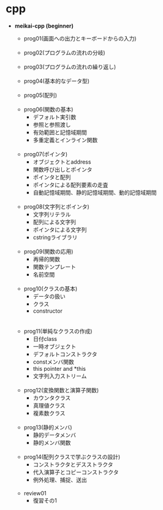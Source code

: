# cpp

- <b>meikai-cpp (beginner)</b><br>
  - prog01(画面への出力とキーボードからの入力)<br>
  
  <br>
  
  - prog02(プログラムの流れの分岐)<br>
  
  <br>
  
  - prog03(プログラムの流れの繰り返し)<br>
  
  <br>
  
  - prog04(基本的なデータ型)<br>
  
  <br>
  
  - prog05(配列)<br>
  
  <br>
  
  - prog06(関数の基本)<br>
    - デフォルト実引数<br>
    - 参照と参照渡し<br>
    - 有効範囲と記憶域期間<br>
    - 多重定義とインライン関数<br>
  
  <br>
  
  - prog07(ポインタ)<br>
    - オブジェクトとaddress<br>
    - 関数呼び出しとポインタ<br>
    - ポインタと配列<br>
    - ポインタによる配列要素の走査<br>
    - 自動記憶域期間、静的記憶域期間、動的記憶域期間<br>
  
  <br>
  
  - prog08(文字列とポインタ)<br>
    - 文字列リテラル<br>
    - 配列による文字列<br>
    - ポインタによる文字列<br>
    - cstringライブラリ<br>
  
  <br>
  
  - prog09(関数の応用)<br>
    - 再帰的関数<br>
    - 関数テンプレート<br>
    - 名前空間<br>
  
  <br>
  
  - prog10(クラスの基本)<br>
    - データの扱い<br>
    - クラス<br>
    - constructor<br>
    <br>
  
  <br>
  
  - prog11(単純なクラスの作成)<br>
    - 日付class<br>
    - 一時オブジェクト<br>
    - デフォルトコンストラクタ<br>
    - constメンバ関数<br>
    - this pointer and *this<br>
    - 文字列入力ストリーム<br>
   
   <br>
  
  - prog12(変換関数と演算子関数)<br>
    - カウンタクラス<br>
    - 真理値クラス<br>
    - 複素数クラス<br>
  
  <br>
  
  - prog13(静的メンバ)<br>
    - 静的データメンバ<br>
    - 静的メンバ関数<br>
  
  <br>
  
  - prog14(配列クラスで学ぶクラスの設計)<br>
    - コンストラクタとデスストラクタ<br>
    - 代入演算子とコピーコンストラクタ<br>
    - 例外処理、捕捉、送出<br>
  
  <br>
  
  - review01<br>
    - 復習その1
